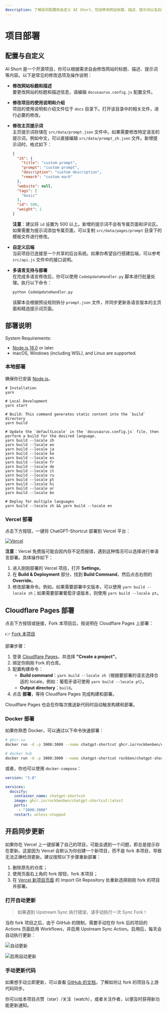 ```yaml
---
description: 了解如何配置和自定义 AI Short，包括修改网站标题、描述、提示词以及后端部署，助您快速适配个性化需求。  
---
```


# 项目部署

## 配置与自定义

AI Short 是一个开源项目，你可以根据需求自由修改网站的标题、描述、提示词等内容。以下是常见的修改选项及操作说明：

- **修改网站标题和描述**  
  要更改网站的标题和描述信息，请编辑 `docusaurus.config.js` 配置文件。

- **修改项目的使用说明和介绍**  
  项目的使用说明和介绍文件位于 `docs` 目录下。打开该目录中的相关文件，进行必要的修改。

- **修改主页提示词**  
  主页提示词存储在 `src/data/prompt.json` 文件中。如果需要修改特定语言的提示词，例如中文，可以直接编辑 `src/data/prompt_zh.json` 文件。新增提示词时，格式如下：

  ```json
  {
    "zh": {
      "title": "custom prompt",
      "prompt": "custom prompt",
      "description": "custom description",
      "remark": "custom mark"
    },
    "website": null,
    "tags": [
      "music"
    ],
    "id": 500, 
    "weight": 1
  }
  ```

  **注意**：建议将 `id` 设置为 500 以上。新增的提示词不会有专属页面和评论区。如果需要为提示词添加专属页面，可以复制 `src/data/pages/prompt` 目录下的模板文件进行修改。

- **自定义后端**  
  当前项目已连接至一个共享的后台系统。如果你希望自行搭建后端，可以参考 `src/api.js` 文件中的接口说明。

- **多语言支持与部署**  
  在完成多语言修改后，你可以使用 `CodeUpdateHandler.py` 脚本进行批量处理。执行以下命令：

  ```bash
  python CodeUpdateHandler.py
  ```

  该脚本会根据预设规则拆分 `prompt.json` 文件，并同步更新各语言版本的主页面和精选提示词页面。

## 部署说明

System Requirements:

- [Node.js 18.0](https://nodejs.org/) or later.
- macOS, Windows (including WSL), and Linux are supported.

### 本地部署

确保你已安装 [Node.js](https://nodejs.org/)。

```shell
# Installation
yarn

# Local Development
yarn start

# Build: This command generates static content into the `build` directory
yarn build

# Update the `defaultLocale` in the `docusaurus.config.js` file, then perform a build for the desired language.
yarn build --locale zh
yarn build --locale en
yarn build --locale ja
yarn build --locale ko
yarn build --locale es
yarn build --locale fr
yarn build --locale de
yarn build --locale it
yarn build --locale ru
yarn build --locale pt
yarn build --locale hi
yarn build --locale ar
yarn build --locale bn

# Deploy for multiple languages
yarn build --locale zh && yarn build --locale en
```

### Vercel 部署

点击下方按钮，一键将 ChatGPT-Shortcut 部署到 Vercel 平台：

[![Vercel](https://vercel.com/button)](https://vercel.com/new/clone?repository-url=https%3A%2F%2Fgithub.com%2Frockbenben%2FChatGPT-Shortcut%2Ftree%2Fmain)

**注意**：Vercel 免费版可能会因内存不足而报错，遇到这种情况可以选择进行单语言部署。具体操作如下：

1. 进入刚刚部署的 Vercel 项目，打开 **Settings**。
2. 在 **Build & Deployment** 部分，找到 **Build Command**，然后点击右侧的 **Override**。
3. 修改部署命令。例如，如果需要部署中文版本，可以使用 `yarn build --locale zh`；如果需要部署葡萄牙语版本，则使用 `yarn build --locale pt`。

## Cloudflare Pages 部署

点击下方按钮或链接，Fork 本项目后，按说明在 Cloudflare Pages 上部署：

👉 [Fork 本项目](https://github.com/rockbenben/ChatGPT-Shortcut/fork)

部署步骤：

1. 登录 [Cloudflare Pages](https://pages.cloudflare.com/)，并选择 **"Create a project"**。
2. 绑定你刚刚 Fork 的仓库。
3. 配置构建命令：
   - **Build command**：`yarn build --locale zh`（根据要部署的语言选择合适的 locale，例如：葡萄牙语可使用 `yarn build --locale pt`）。
   - **Output directory**：`build`。
4. 点击 **部署**，等待 Cloudflare Pages 完成构建和部署。

Cloudflare Pages 也会在你每次推送新代码时自动触发构建和部署。

### Docker 部署

如果你熟悉 Docker，可以通过以下命令快速部署：

```bash
# ghcr.io
docker run -d -p 3000:3000 --name chatgpt-shortcut ghcr.io/rockbenben/chatgpt-shortcut:latest

# docker hub
docker run -d -p 3000:3000 --name chatgpt-shortcut rockben/chatgpt-shortcut:latest
```

或者，你也可以使用 `docker-compose`：

```yml
version: "3.8"

services:
  docsify:
    container_name: chatgpt-shortcut
    image: ghcr.io/rockbenben/chatgpt-shortcut:latest
    ports:
      - "3000:3000"
    restart: unless-stopped
```

## 开启同步更新

如果你在 Vercel 上一键部署了自己的项目，可能会遇到一个问题，即总是提示存在更新。这是因为 Vercel 会默认为你创建一个新项目，而不是 fork 本项目，导致无法正确检测更新。建议按照以下步骤重新部署：

1. 删除原先的仓库；
2. 使用页面右上角的 fork 按钮，fork 本项目；
3. 在 [Vercel 新项目页面](https://vercel.com/new) 的 Import Git Repository 处重新选择刚刚 fork 的项目并部署。

### 打开自动更新

> 如果遇到 Upstream Sync 执行错误，请手动执行一次 Sync Fork！

当你 fork 项目之后，由于 GitHub 的限制，需要手动在你 fork 后的项目的 Actions 页面启用 Workflows，并启用 Upstream Sync Action。启用后，每天会自动执行更新：

![自动更新](https://img.newzone.top/2023-05-19-11-57-59.png?imageMogr2/format/webp)

![启用自动更新](https://img.newzone.top/2023-05-19-11-59-26.png?imageMogr2/format/webp)

### 手动更新代码

如果想手动立即更新，可以查看 [GitHub 的文档](https://docs.github.com/en/pull-requests/collaborating-with-pull-requests/working-with-forks/syncing-a-fork)，了解如何让 fork 的项目与上游代码同步。

你可以给本项目点赞（star）/关注（watch），或者关注作者，以便及时获得新功能更新通知。
